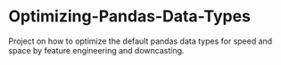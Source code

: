 # Optimizing-Pandas-Data-Types
Project on how to optimize the default pandas data types for speed and space by feature engineering and downcasting.
